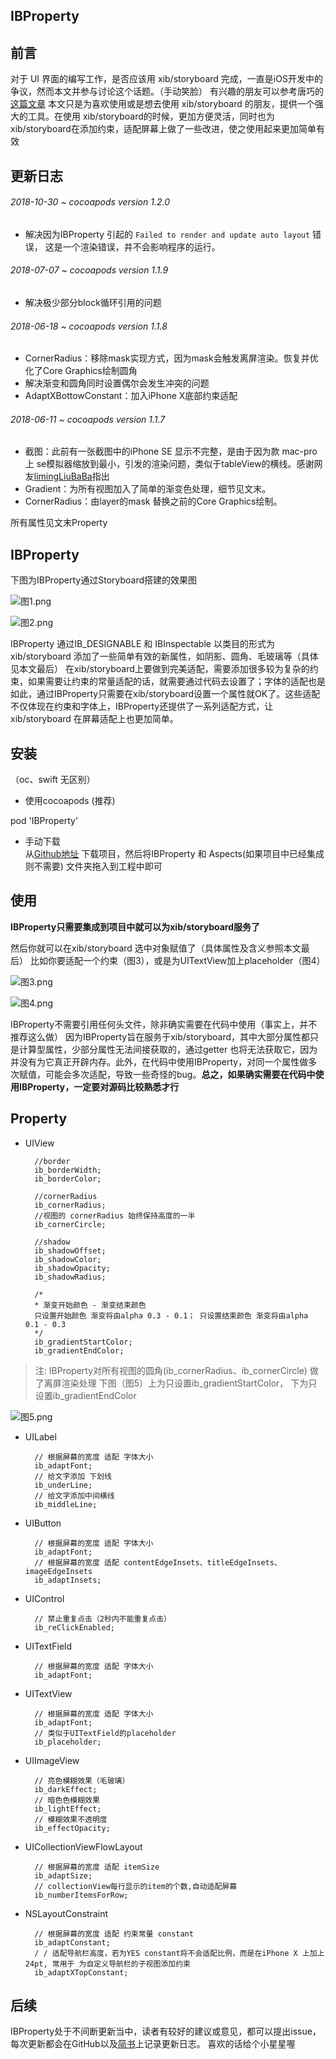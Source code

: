 

## IBProperty

## 前言

对于 UI 界面的编写工作，是否应该用 xib/storyboard 完成，一直是iOS开发中的争议，然而本文并参与讨论这个话题。（手动笑脸）
有兴趣的朋友可以参考唐巧的[这篇文章](http://blog.devtang.com/2015/03/22/ios-dev-controversy-2/)
本文只是为喜欢使用或是想去使用 xib/storyboard 的朋友，提供一个强大的工具。在使用 xib/storyboard的时候，更加方便灵活，同时也为 xib/storyboard在添加约束，适配屏幕上做了一些改进，使之使用起来更加简单有效

## 更新日志

###### 2018-10-30 ~ cocoapods version 1.2.0
* 解决因为IBProperty 引起的 `Failed to render and update auto layout` 错误， 这是一个渲染错误，并不会影响程序的运行。
###### 2018-07-07 ~ cocoapods version 1.1.9
* 解决极少部分block循环引用的问题
###### 2018-06-18 ~ cocoapods version 1.1.8
* CornerRadius：移除mask实现方式，因为mask会触发离屏渲染。恢复并优化了Core Graphics绘制圆角
* 解决渐变和圆角同时设置偶尔会发生冲突的问题
* AdaptXBottowConstant：加入iPhone X底部约束适配
###### 2018-06-11 ~ cocoapods version 1.1.7
* 截图：此前有一张截图中的iPhone SE 显示不完整，是由于因为款 mac-pro 上 se模拟器缩放到最小，引发的渲染问题，类似于tableView的横线。感谢网友[limingLiuBaBa](https://github.com/limingLiuBaBa)指出
* Gradient：为所有视图加入了简单的渐变色处理，细节见文末。
* CornerRadius：由layer的mask 替换之前的Core Graphics绘制。 

所有属性见文末Property

## IBProperty

下图为IBProperty通过Storyboard搭建的效果图

![图1.png](https://upload-images.jianshu.io/upload_images/5192751-cf412c2dc9bb9b97.png?imageMogr2/auto-orient/strip%7CimageView2/2/w/1240)

![图2.png](https://upload-images.jianshu.io/upload_images/5192751-a464356a09246cdc.png?imageMogr2/auto-orient/strip%7CimageView2/2/w/1240)

IBProperty 通过IB_DESIGNABLE 和 IBInspectable 以类目的形式为xib/storyboard  添加了一些简单有效的新属性，如阴影、圆角、毛玻璃等（具体见本文最后）
在xib/storyboard上要做到完美适配，需要添加很多较为复杂的约束，如果需要让约束的常量适配的话，就需要通过代码去设置了；字体的适配也是如此，通过IBProperty只需要在xib/storyboard设置一个属性就OK了。这些适配不仅体现在约束和字体上，IBProperty还提供了一系列适配方式，让xib/storyboard 在屏幕适配上也更加简单。

## 安装

（oc、swift 无区别）
* 使用cocoapods (推荐)

pod 'IBProperty'  
* 手动下载    
从[Github地址](https://github.com/SunriseOYR/IBProperty) 下载项目，然后将IBProperty 和 Aspects(如果项目中已经集成 则不需要) 文件夹拖入到工程中即可

## 使用

**IBProperty只需要集成到项目中就可以为xib/storyboard服务了**

然后你就可以在xib/storyboard 选中对象赋值了（具体属性及含义参照本文最后）
比如你要适配一个约束（图3），或是为UITextView加上placeholder（图4）

![图3.png](http://upload-images.jianshu.io/upload_images/5192751-aba0b7dd32e38936.png?imageMogr2/auto-orient/strip%7CimageView2/2/w/1240)

![图4.png](http://upload-images.jianshu.io/upload_images/5192751-9d511d4820c53659.png?imageMogr2/auto-orient/strip%7CimageView2/2/w/1240)

IBProperty不需要引用任何头文件，除非确实需要在代码中使用（事实上，并不推荐这么做）
因为IBProperty旨在服务于xib/storyboard，其中大部分属性都只是计算型属性，少部分属性无法间接获取的，通过getter 也将无法获取它，因为并没有为它真正开辟内存。此外，在代码中使用IBProperty，对同一个属性做多次赋值，可能会多次适配，导致一些奇怪的bug。**总之，如果确实需要在代码中使用IBProperty，一定要对源码比较熟悉才行**

## Property

* UIView  

        //border
        ib_borderWidth;
        ib_borderColor;

        //cornerRadius
        ib_cornerRadius;
        //视图的 cornerRadius 始终保持高度的一半
        ib_cornerCircle;

        //shadow
        ib_shadowOffset;
        ib_shadowColor;
        ib_shadowOpacity;
        ib_shadowRadius;

        /*
        * 渐变开始颜色 - 渐变结束颜色
        只设置开始颜色 渐变将由alpha 0.3 - 0.1； 只设置结束颜色 渐变将由alpha 0.1 - 0.3
        */
        ib_gradientStartColor;
        ib_gradientEndColor;

> 注: IBProperty对所有视图的圆角(ib_cornerRadius、ib_cornerCircle) 做了离屏渲染处理
下图（图5）上为只设置ib_gradientStartColor， 下为只设置ib_gradientEndColor

![图5.png](https://upload-images.jianshu.io/upload_images/5192751-71ebad74e8be3319.png?imageMogr2/auto-orient/strip%7CimageView2/2/w/1240)


* UILabel    

        // 根据屏幕的宽度 适配 字体大小
        ib_adaptFont;
        // 给文字添加 下划线
        ib_underLine;
        // 给文字添加中间横线
        ib_middleLine;

* UIButton  

        // 根据屏幕的宽度 适配 字体大小
        ib_adaptFont;
        // 根据屏幕的宽度 适配 contentEdgeInsets、titleEdgeInsets、imageEdgeInsets
        ib_adaptInsets;

* UIControl  

        // 禁止重复点击（2秒内不能重复点击）
        ib_reClickEnabled;

* UITextField  

        // 根据屏幕的宽度 适配 字体大小
        ib_adaptFont;

* UITextView  

        // 根据屏幕的宽度 适配 字体大小
        ib_adaptFont;
        // 类似于UITextField的placeholder
        ib_placeholder;

* UIImageView    

        // 亮色模糊效果（毛玻璃）
        ib_darkEffect;
        // 暗色色模糊效果
        ib_lightEffect;
        // 模糊效果不透明度
        ib_effectOpacity;

* UICollectionViewFlowLayout  

        // 根据屏幕的宽度 适配 itemSize
        ib_adaptSize;
        // collectionView每行显示的item的个数,自动适配屏幕 
        ib_numberItemsForRow;

* NSLayoutConstraint  

        // 根据屏幕的宽度 适配 约束常量 constant
        ib_adaptConstant;
        / / 适配导航栏高度，若为YES constant将不会适配比例，而是在iPhone X 上加上24pt, 常用于 为自定义导航栏的子视图添加约束 
        ib_adaptXTopConstant;

## 后续

IBProperty处于不间断更新当中，读者有较好的建议或意见，都可以提出issue，每次更新都会在GitHub以及[简书](https://www.jianshu.com/p/9a758301c5f4)上记录更新日志。
喜欢的话给个小星星喔
